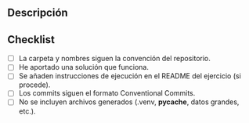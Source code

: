 ## Descripción

<!-- Enunciado del problema -->

## Checklist

<!-- Marca con una x dentro de [ ] para comprobar un elemento, así: [x] -->

-   [ ] La carpeta y nombres siguen la convención del repositorio.
-   [ ] He aportado una solución que funciona.
-   [ ] Se añaden instrucciones de ejecución en el README del ejercicio (si procede).
-   [ ] Los commits siguen el formato Conventional Commits.
-   [ ] No se incluyen archivos generados (.venv, **pycache**, datos grandes, etc.).
